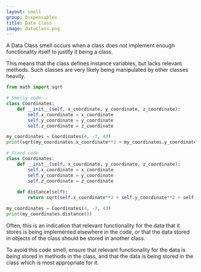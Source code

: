 ```yaml
---
layout: smell
group: Dispensables
title: Data Class
image: dataClass.png
---
```

A Data Class smell occurs when a class does not implement enough functionality itself to justify it being a class.

This means that the class defines instance variables, but lacks relevant methods. Such classes are very likely being manipulated by other classes heavily.

~~~ python
from math import sqrt

# Smelly code
class Coordinates:
    def __init__(self, x_coordinate, y_coordinate, z_coordinate):
        self.x_coordinate = x_coordinate
        self.y_coordinate = y_coordinate
        self.z_coordinate = z_coordinate

my_coordinates = Coordinates(4, -7, 43)
print(sqrt(my_coordinates.x_coordinate**2 + my_coordinates.y_coordinate**2 + my_coordinates.z_coordinate**2))  # Pythagorean theorem

# Fixed code
class Coordinates:
    def __init__(self, x_coordinate, y_coordinate, z_coordinate):
        self.x_coordinate = x_coordinate
        self.y_coordinate = y_coordinate
        self.z_coordinate = z_coordinate
    
    def distance(self):
        return sqrt(self.x_coordinate**2 + self.y_coordinate**2 + self.z_coordinate**2)  # Pythagorean theorem

my_coordinates = Coordinates(4, -7, 43)
print(my_coordinates.distance())
~~~
Often, this is an indication that relevant functionality for the data that it stores is being implemented elsewhere in the code, or that the data stored in objects of the class should be stored in another class.

To avoid this code smell, ensure that relevant functionality for the data is being stored in methods in the class, and that the data is being stored in the class which is most appropriate for it.